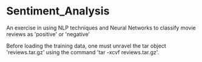 # Sentiment_Analysis
An exercise in using NLP techniques and Neural Networks to classify movie reviews as 'positive' or 'negative'

Before loading the training data, one must unravel the tar object 'reviews.tar.gz' using the command 'tar -xcvf reviews.tar.gz'.
